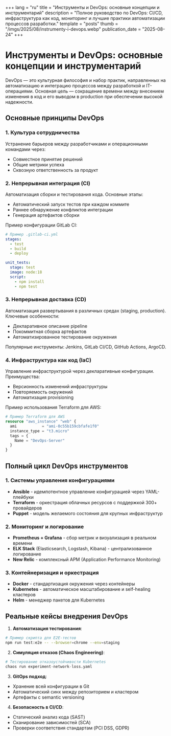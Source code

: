 +++
lang = "ru"
title = "Инструменты и DevOps: основные концепции и инструментарий"
description = "Полное руководство по DevOps: CI/CD, инфраструктура как код, мониторинг и лучшие практики автоматизации процессов разработки."
template = "posts"
thumb = "/imgs/2025/08/instrumenty-i-devops.webp"
publication_date = "2025-08-24"
+++

# Инструменты и DevOps: основные концепции и инструментарий

DevOps — это культурная философия и набор практик, направленных на автоматизацию и интеграцию процессов между разработкой и IT-операциями. Основная цель — сокращение времени между внесением изменения в код и его выводом в production при обеспечении высокой надежности.

## Основные принципы DevOps

### 1. Культура сотрудничества
Устранение барьеров между разработчиками и операционными командами через:
- Совместное принятие решений
- Общие метрики успеха
- Сквозную ответственность за продукт

### 2. Непрерывная интеграция (CI)

Автоматизация сборки и тестирования кода. Основные этапы:
- Автоматический запуск тестов при каждом коммите
- Раннее обнаружение конфликтов интеграции
- Генерация артефактов сборки

Пример конфигурации GitLab CI:
   ```yaml
   # Пример .gitlab-ci.yml
   stages:
     - test
     - build
     - deploy

   unit_tests:
     stage: test
     image: node:18
     script:
       - npm install
       - npm test
   ```

### 3. Непрерывная доставка (CD)

Автоматизация развертывания в различных средах (staging, production). Ключевые особенности:
- Декларативное описание pipeline
- Покоммитная сборка артефактов
- Автоматизированное тестирование окружения

Популярные инструменты: Jenkins, GitLab CI/CD, GitHub Actions, ArgoCD.

### 4. Инфраструктура как код (IaC)

Управление инфраструктурой через декларативные конфигурации. Преимущества:
- Версионность изменений инфраструктуры
- Повторяемость окружений
- Автоматизация provisioning

Пример использования Terraform для AWS:
   ```terraform
   # Пример Terraform для AWS
   resource "aws_instance" "web" {
     ami           = "ami-0c55b159cbfafe1f0"
     instance_type = "t3.micro"
     tags = {
       Name = "DevOps-Server"
     }
   }
   ```

## Полный цикл DevOps инструментов

### 1. Системы управления конфигурациями

- **Ansible** - идемпотентное управление конфигурацией через YAML-плейбуки
- **Terraform** - оркестрация облачных ресурсов с поддержкой 300+ провайдеров
- **Puppet** - модель желаемого состояния для крупных инфраструктур

### 2. Мониторинг и логирование

- **Prometheus + Grafana** - сбор метрик и визуализация в реальном времени
- **ELK Stack** (Elasticsearch, Logstash, Kibana) - централизованное логирование
- **New Relic** - комплексный APM (Application Performance Monitoring)

### 3. Контейнеризация и оркестрация

- **Docker** - стандартизация окружения через контейнеры
- **Kubernetes** - автоматическое масштабирование и self-healing кластеров
- **Helm** - менеджер пакетов для Kubernetes

## Реальные кейсы внедрения DevOps

1. **Автоматизация тестирования**:
```bash
# Пример скрипта для E2E-тестов
npm run test:e2e -- --browser=chrome --env=staging
```

2. **Симуляция отказов (Chaos Engineering)**:
```python
# Тестирование отказоустойчивости Kubernetes
chaos run experiment-network-loss.yaml
```

3. **GitOps подход**:
- Хранение всей конфигурации в Git
- Автоматический синх между репозиторием и кластером
- Артефакты с semantic versioning

4. **Безопасность в CI/CD**:
- Статический анализ кода (SAST)
- Сканирование зависимостей (SCA)
- Проверки соответствия стандартам (PCI DSS, GDPR)